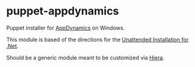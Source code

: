 puppet-appdynamics
============

Puppet installer for [AppDynamics](http://www.appdynamics.com/) on Windows.

This module is based of the directions for the [Unattended Installation for .Net](https://docs.appdynamics.com/display/PRO14S/Unattended+Installation+for+.NET).

Should be a generic module meant to be customized via [Hiera](https://projects.puppetlabs.com/projects/hiera).
